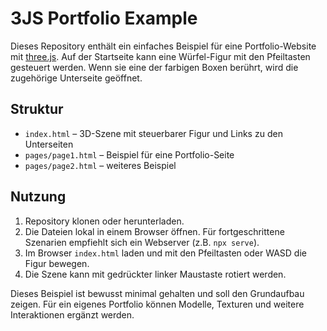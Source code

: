 # 3JS Portfolio Example

Dieses Repository enthält ein einfaches Beispiel für eine Portfolio-Website mit [three.js](https://threejs.org/). Auf der Startseite kann eine Würfel-Figur mit den Pfeiltasten gesteuert werden. Wenn sie eine der farbigen Boxen berührt, wird die zugehörige Unterseite geöffnet.

## Struktur
- `index.html` – 3D-Szene mit steuerbarer Figur und Links zu den Unterseiten
- `pages/page1.html` – Beispiel für eine Portfolio-Seite
- `pages/page2.html` – weiteres Beispiel

## Nutzung
1. Repository klonen oder herunterladen.
2. Die Dateien lokal in einem Browser öffnen. Für fortgeschrittene Szenarien empfiehlt sich ein Webserver (z.B. `npx serve`).
3. Im Browser `index.html` laden und mit den Pfeiltasten oder WASD die Figur bewegen.
4. Die Szene kann mit gedrückter linker Maustaste rotiert werden.

Dieses Beispiel ist bewusst minimal gehalten und soll den Grundaufbau zeigen. Für ein eigenes Portfolio können Modelle, Texturen und weitere Interaktionen ergänzt werden.
